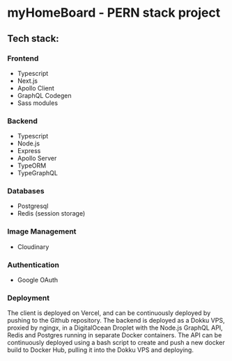 # myHomeBoard - PERN stack project

## Tech stack: 

### Frontend
- Typescript
- Next.js
- Apollo Client
- GraphQL Codegen
- Sass modules

### Backend
- Typescript
- Node.js
- Express
- Apollo Server
- TypeORM
- TypeGraphQL

### Databases
- Postgresql 
- Redis (session storage)

### Image Management
- Cloudinary

### Authentication
- Google OAuth

### Deployment
The client is deployed on Vercel, and can be continuously deployed by pushing to the Github repository.
The backend is deployed as a Dokku VPS, proxied by ngingx, in a DigitalOcean Droplet with the Node.js GraphQL API, Redis and Postgres running in separate Docker containers. 
The API can be continuously deployed using a bash script to create and push a new docker build to Docker Hub, pulling it into the Dokku VPS and deploying.
